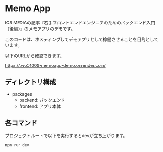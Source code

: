 # Memo App

ICS MEDIAの記事『若手フロントエンドエンジニアのためのバックエンド入門（後編）』のメモアプリのデモです。

このコードは、ホスティングしてデモアプリとして稼働させることを目的としています。

以下のURLから確認できます。

https://two51009-memoapp-demo.onrender.com/

## ディレクトリ構成

- packages
  - backend: バックエンド
  - frontend: アプリ本体

## 各コマンド

プロジェクトルートで以下を実行するとdevが立ち上がります。

```bash
npm run dev
```
